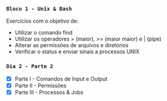 ### `Bloco 1 - Unix & Bash`
Exercícios com o objetivo de:
- Utilizar o comando find
- Utilizar os operadores > (maior), >> (maior maior) e | (pipe)
- Alterar as permissões de arquivos e diretórios
- Verificar o status e enviar sinais a processos UNIX

### `Dia 2 - Parte 2`
- [x] Parte I - Comandos de Input e Output
- [x] Parte II - Permissões
- [x] Parte III - Processos & Jobs
